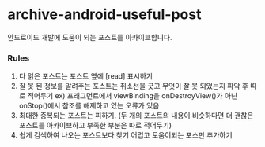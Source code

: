 # archive-android-useful-post
안드로이드 개발에 도움이 되는 포스트를 아카이브합니다.

### Rules
1. 다 읽은 포스트는 포스트 옆에 [read] 표시하기
2. 잘 못 된 정보를 알려주는 포스트는 취소선을 긋고 무엇이 잘 못 되었는지 파악 후 따로 적어두기
ex) 프래그먼트에서 viewBinding을 onDestroyView()가 아닌 onStop()에서 참조를 해제하고 있는 오류가 있음
3. 최대한 중복되는 포스트는 피하기. (두 개의 포스트의 내용이 비슷하다면 더 괜찮은 포스트를 아카이브하고 부족한 부분은 따로 적어두기)
4. 쉽게 검색하여 나오는 포스트보다 찾기 어렵고 도움이되는 포스만 추가하기

